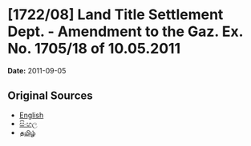 # [1722/08] Land Title Settlement Dept. - Amendment to the Gaz. Ex. No. 1705/18 of 10.05.2011

**Date:** 2011-09-05

## Original Sources

- [English](https://documents.gov.lk/view/extra-gazettes/2011/9/1722-08_E.pdf)
- [සිංහල](https://documents.gov.lk/view/extra-gazettes/2011/9/1722-08_S.pdf)
- [தமிழ்](https://documents.gov.lk/view/extra-gazettes/2011/9/1722-08_T.pdf)

